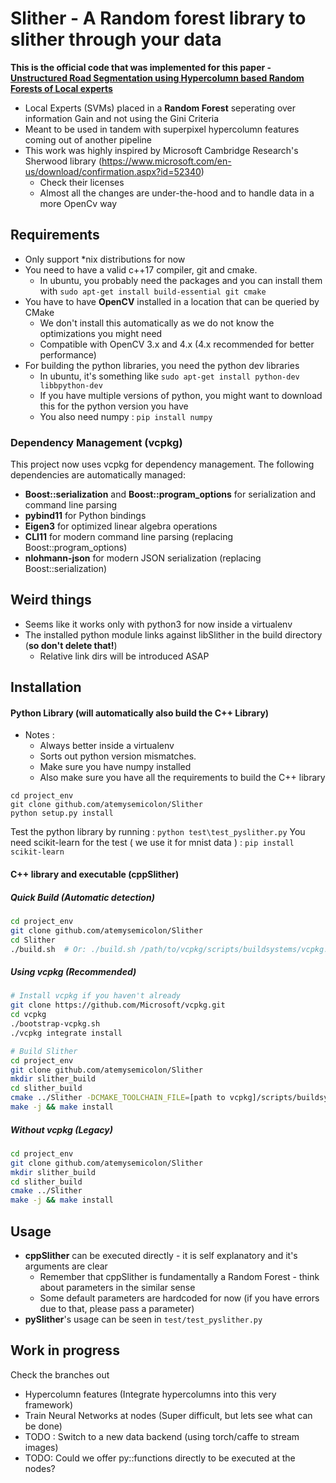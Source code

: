 # Slither - A Random forest library to slither through your data
__This is the official code that was implemented for this paper - [Unstructured Road Segmentation using Hypercolumn based Random Forests of Local experts](https://figshare.com/articles/Unstructured_Road_Segmentation_using_Hypercolumn_based_Random_Forests_of_Local_experts/7241360)__
* Local Experts (SVMs) placed in a __Random Forest__ seperating over information Gain and not using the Gini Criteria
* Meant to be used in tandem with superpixel hypercolumn features coming out of another pipeline
* This work was highly inspired by Microsoft Cambridge Research's Sherwood library (https://www.microsoft.com/en-us/download/confirmation.aspx?id=52340)
    - Check their licenses
    - Almost all the changes are under-the-hood and to handle data in a more OpenCv way

## Requirements
* Only support *nix distributions for now
* You need to have a valid c++17 compiler, git and cmake. 
    - In ubuntu, you probably need the packages and you can install them with  ```sudo apt-get install build-essential git cmake``` 
* You have to have __OpenCV__ installed in a location that can be queried by CMake
    - We don't install this automatically as we do not know the optimizations you might need
    - Compatible with OpenCV 3.x and 4.x (4.x recommended for better performance)
* For building the python libraries, you need the python dev libraries
    - In ubuntu, it's something like `sudo apt-get install python-dev libbpython-dev`
    - If you have multiple versions of python, you might want to download this for the python version you have
    - You also need numpy : `pip install numpy`

### Dependency Management (vcpkg)
This project now uses vcpkg for dependency management. The following dependencies are automatically managed:
- __Boost::serialization__ and __Boost::program_options__ for serialization and command line parsing
- __pybind11__ for Python bindings
- __Eigen3__ for optimized linear algebra operations
- __CLI11__ for modern command line parsing (replacing Boost::program_options)
- __nlohmann-json__ for modern JSON serialization (replacing Boost::serialization)

## Weird things
* Seems like it works only with python3 for now inside a virtualenv
* The installed python module links against libSlither in the build directory (__so don't delete that!__)
    - Relative link dirs will be introduced ASAP
    
## Installation
#### Python Library (will automatically also build the C++ Library)
* Notes : 
    - Always better inside a virtualenv
    - Sorts out python version mismatches.
    - Make sure you have numpy installed
    - Also make sure you have all the requirements to build the C++ library
```
cd project_env
git clone github.com/atemysemicolon/Slither
python setup.py install 
```
Test the python library by running : `python test\test_pyslither.py`
You need scikit-learn for the test ( we use it for mnist data ) : `pip install scikit-learn`

#### C++ library and executable (cppSlither) 

##### Quick Build (Automatic detection)
```bash
cd project_env
git clone github.com/atemysemicolon/Slither
cd Slither
./build.sh  # Or: ./build.sh /path/to/vcpkg/scripts/buildsystems/vcpkg.cmake
```

##### Using vcpkg (Recommended)
```bash
# Install vcpkg if you haven't already
git clone https://github.com/Microsoft/vcpkg.git
cd vcpkg
./bootstrap-vcpkg.sh
./vcpkg integrate install

# Build Slither
cd project_env
git clone github.com/atemysemicolon/Slither
mkdir slither_build
cd slither_build
cmake ../Slither -DCMAKE_TOOLCHAIN_FILE=[path to vcpkg]/scripts/buildsystems/vcpkg.cmake
make -j && make install
```

##### Without vcpkg (Legacy)
```bash
cd project_env
git clone github.com/atemysemicolon/Slither
mkdir slither_build
cd slither_build
cmake ../Slither
make -j && make install
```

## Usage

* __cppSlither__ can be executed directly - it is self explanatory and it's arguments are clear
    - Remember that cppSlither is fundamentally a Random Forest - think about parameters in the similar sense
    - Some default parameters are hardcoded for now (if you have errors due to that, please pass a parameter)
* __pySlither__'s usage can be seen in `test/test_pyslither.py`

## Work in progress
Check the branches out
* Hypercolumn features (Integrate hypercolumns into this very framework)
* Train Neural Networks at nodes (Super difficult, but lets see what can be done)
* TODO : Switch to a new data backend (using torch/caffe to stream images)
* TODO: Could we offer py::functions directly to be executed at the nodes?

